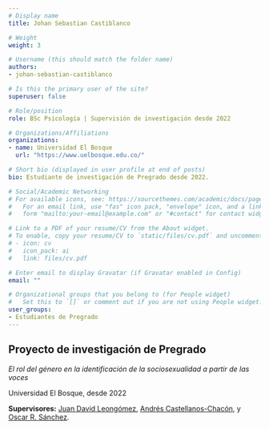 ```yaml
---
# Display name
title: Johan Sebastian Castiblanco

# Weight
weight: 3

# Username (this should match the folder name)
authors:
- johan-sebastian-castiblanco

# Is this the primary user of the site?
superuser: false

# Role/position
role: BSc Psicología | Supervisión de investigación desde 2022

# Organizations/Affiliations
organizations:
- name: Universidad El Bosque
  url: "https://www.uelbosque.edu.co/"

# Short bio (displayed in user profile at end of posts)
bio: Estudiante de investigación de Pregrado desde 2022.

# Social/Academic Networking
# For available icons, see: https://sourcethemes.com/academic/docs/page-builder/#icons
#   For an email link, use "fas" icon pack, "envelope" icon, and a link in the
#   form "mailto:your-email@example.com" or "#contact" for contact widget.

# Link to a PDF of your resume/CV from the About widget.
# To enable, copy your resume/CV to `static/files/cv.pdf` and uncomment the lines below.
# - icon: cv
#   icon_pack: ai
#   link: files/cv.pdf

# Enter email to display Gravatar (if Gravatar enabled in Config)
email: ""

# Organizational groups that you belong to (for People widget)
#   Set this to `[]` or comment out if you are not using People widget.
user_groups:
- Estudiantes de Pregrado
---
```


## **Proyecto de investigación de Pregrado**  

*El rol del género en la identificación de la sociosexualidad a partir de las voces*

Universidad El Bosque, desde 2022

**Supervisores:** [Juan David Leongómez](/es/#about), [Andrés Castellanos-Chacón](/es/author/andres-castellanos-chacon/), y [Oscar R. Sánchez](/es/author/oscar-r.-sanchez/).
